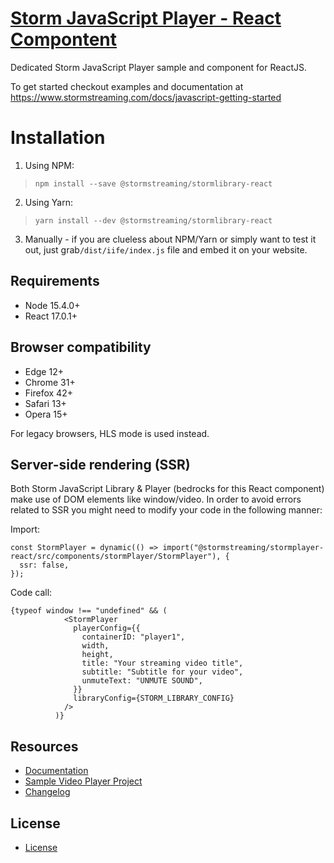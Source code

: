 # [Storm JavaScript Player - React Compontent](http://stormstreaming.com/)

Dedicated Storm JavaScript Player sample and component for ReactJS.

To get started checkout examples and documentation at https://www.stormstreaming.com/docs/javascript-getting-started

# Installation

1. Using NPM:

> `npm install --save @stormstreaming/stormlibrary-react`

2. Using Yarn:

> `yarn install --dev @stormstreaming/stormlibrary-react`

3. Manually - if you are clueless about NPM/Yarn or simply want to test it out, just grab`/dist/iife/index.js` file and embed it on your website.

Requirements
---------------------
* Node 15.4.0+
* React 17.0.1+

Browser compatibility
---------------------
* Edge 12+
* Chrome 31+
* Firefox 42+
* Safari 13+
* Opera 15+

For legacy browsers, HLS mode is used instead.


## Server-side rendering (SSR)

Both Storm JavaScript Library & Player (bedrocks for this React component) make use of DOM elements like window/video. In order to avoid errors related
to SSR you might need to modify your code in the following manner:

Import:
```
const StormPlayer = dynamic(() => import("@stormstreaming/stormplayer-react/src/components/stormPlayer/StormPlayer"), {
  ssr: false,
});
```

Code call:
```
{typeof window !== "undefined" && (
            <StormPlayer
              playerConfig={{
                containerID: "player1",
                width,
                height,
                title: "Your streaming video title",
                subtitle: "Subtitle for your video",
                unmuteText: "UNMUTE SOUND",
              }}
              libraryConfig={STORM_LIBRARY_CONFIG} 
            />
          )}
```

## Resources

- [Documentation](https://www.stormstreaming.com/docs)
- [Sample Video Player Project](https://github.com/StormStreaming/stormplayer-js)
- [Changelog](CHANGELOG.md)


## License

- [License](LICENSE.txt)